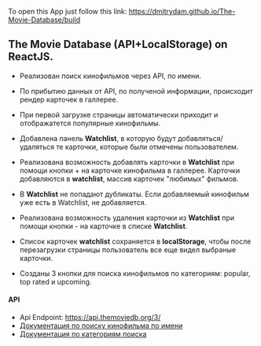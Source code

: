 To open this App just follow this link:
https://dmitrydam.github.io/The-Movie-Database/build


## The Movie Database (API+LocalStorage) on ReactJS.

* Реализован поиск кинофильмов через API, по имени.
* По прибытию данных от API, по полученой информации, происходит рендер
  карточек в галлерее.
* При первой загрузке страницы автоматически приходит и отображатется
  популярные кинофильмы.
* Добавлена панель **Watchlist**, в которую будут добавляться/удаляться те
  карточки, которые были отмечены пользователем.
* Реализована возможность добавлять карточки в **Watchlist** при помощи кнопки +
  на карточке кинофильма в галлерее. Карточки добавляются в **watchlist**,
  массив карточек "любимых" фильмов.
* В **Watchlist** не попадают дубликаты. Если добавляемый кинофильм уже есть
  в Watchlist, не добавляется.
* Реализована возможность удаления карточки из **Watchlist** при помощи кнопки -
  на карточке в списке **Watchlist**.

* Список карточек **watchlist** сохраняется в **localStorage**, чтобы после
  перезагрузки страницы пользователь все еще видел выбраные карточки.
* Созданы 3 кнопки для поиска кинофильмов по категориям: popular, top rated и
  upcoming.

#### API

* Api Endpoint: https://api.themoviedb.org/3/
* [Документация по поиску кинофильма по имени](https://developers.themoviedb.org/3/search/search-movies)
* [Документация по категориям поиска](https://developers.themoviedb.org/3/tv)
